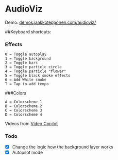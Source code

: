 # AudioViz

Demo:
[demos.jaakkotepponen.com/audioviz/](http://demos.jaakkotepponen.com/audioviz/)

##Keyboard shortcuts:

### Effects
```
0 = Toggle autoplay
1 = Toggle background
2 = Toggle bars
3 = Toggle particle circle
4 = Toggle particle "flower"
5 = Toggle black smoke effects
6 = Add White smoke
T = Tap to add tempo
```

###Colors
```
A = Colorscheme 1
B = Colorscheme 2
C = Colorscheme 3
D = Colorscheme 4
```

Videos from [Video Copilot](http://www.videocopilot.net/blog/2011/12/new-tutorial-and-free-stock-footage/)


### Todo
- [x] Change the logic how the background layer works
- [x] Autopilot mode
